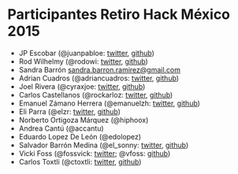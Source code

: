 # Participantes Retiro Hack México 2015

- JP Escobar (@juanpabloe: [twitter](http://twitter.com/juanpabloe), [github](http://github.com/juanpabloe))
- Rod Wilhelmy (@rodowi: [twitter](http://twitter.com/rodowi), [github](http://github.com/rodowi))
- Sandra Barrón sandra.barron.ramirez@gmail.com
- Adrian Cuadros (@adriancuadros: [twitter](http://twitter.com/adriancuadros), [github](http://github.com/adriancuadros))
- Joel Rivera (@cyraxjoe: [twitter](http://twitter.com/cyraxjoe), [github](http://github.com/cyraxjoe))
- Carlos Castellanos (@rockarloz: [twitter](http://twitter.com/rockarloz), [github](http://github.com/rockarloz))
- Emanuel Zámano Herrera (@emanuelzh: [twitter](http://twitter.com/emanuelzh), [github](http://github.com/emanuelzh))
- Eli Parra (@elzr: [twitter](http://twitter.com/elzr), [github](http://github.com/elzr))
- Norberto Ortigoza Márquez (@hiphoox)
- Andrea Cantú (@accantu)
- Eduardo Lopez De León (@edolopez)
- Salvador Barrón Medina (@el_sonny: [twitter](http://twitter.com/el_sonny), [github](http://github.com/el-sonny))
- Vicki Foss (@fossvick: [twitter](http://twitter.com/fossvick); @vfoss: [github](http://github.com/vfoss))
- Carlos Toxtli (@ctoxtli: [twitter](http://twitter.com/ctoxtli), [github](http://github.com/psykohack))

